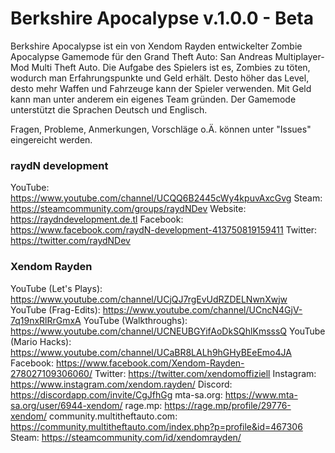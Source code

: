 # Berkshire Apocalypse v.1.0.0 - Beta

Berkshire Apocalypse ist ein von Xendom Rayden entwickelter Zombie Apocalypse Gamemode für den Grand Theft Auto: San Andreas Multiplayer-Mod Multi Theft Auto. Die Aufgabe des Spielers ist es, Zombies zu töten, wodurch man Erfahrungspunkte und Geld erhält. Desto höher das Level, desto mehr Waffen und Fahrzeuge kann der Spieler verwenden. Mit Geld kann man unter anderem ein eigenes Team gründen. Der Gamemode unterstützt die Sprachen Deutsch und Englisch.

Fragen, Probleme, Anmerkungen, Vorschläge o.Ä. können unter "Issues" eingereicht werden.

### raydN development
YouTube: https://www.youtube.com/channel/UCQQ6B2445cWy4kpuvAxcGvg
Steam: https://steamcommunity.com/groups/raydNDev
Website: https://raydndevelopment.de.tl
Facebook: https://www.facebook.com/raydN-development-413750819159411
Twitter: https://twitter.com/raydNDev

### Xendom Rayden
YouTube (Let's Plays): https://www.youtube.com/channel/UCjQJ7rgEvUdRZDELNwnXwjw
YouTube (Frag-Edits): https://www.youtube.com/channel/UCncN4GjV-7q19nxRlRrGmxA
YouTube (Walkthroughs): https://www.youtube.com/channel/UCNEUBGYifAoDkSQhlKmsssQ
YouTube (Mario Hacks): https://www.youtube.com/channel/UCaBR8LALh9hGHyBEeEmo4JA
Facebook: https://www.facebook.com/Xendom-Rayden-278027109306060/
Twitter: https://twitter.com/xendomoffiziell
Instagram: https://www.instagram.com/xendom.rayden/
Discord: https://discordapp.com/invite/CgJfhGg
mta-sa.org: https://www.mta-sa.org/user/6944-xendom/
rage.mp: https://rage.mp/profile/29776-xendom/
community.multitheftauto.com: https://community.multitheftauto.com/index.php?p=profile&id=467306
Steam: https://steamcommunity.com/id/xendomrayden/
